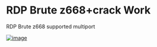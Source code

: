 # RDP Brute z668+crack Work
RDP Brute z668 supported multiport

<a href="https://ibb.co/XbT2frQ"><img src="https://i.ibb.co/dryWswT/image.jpg" alt="image" border="0"></a>
